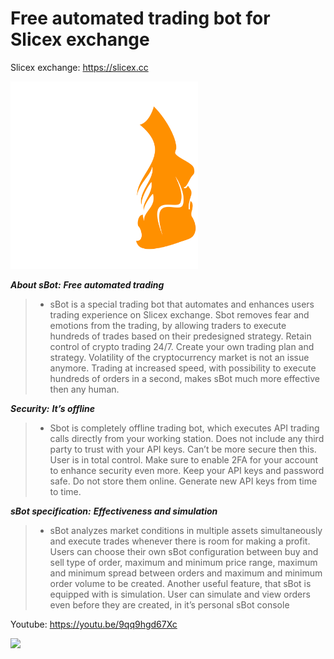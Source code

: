 Free automated trading bot for Slicex exchange
=====================================

Slicex exchange: https://slicex.cc

<img src="./sBot-logo.svg" width="300">

***About sBot:***
***Free automated trading***

> - sBot is a special trading bot that automates and enhances users trading experience on Slicex exchange. Sbot removes fear and emotions from the trading, by allowing traders to execute hundreds of trades based on their predesigned strategy. Retain control of crypto trading 24/7. Create your own trading plan and strategy. Volatility of the cryptocurrency market is not an issue anymore. Trading at increased speed, with possibility to execute hundreds of orders in a second, makes sBot much more effective then any human.

***Security:***
***It’s offline***

> - Sbot is completely offline trading bot, which executes API trading calls directly from your working station. Does not include any third party to trust with your API keys. Can’t be more secure then this. User is in total control. Make sure to enable 2FA for your account to enhance security even more. Keep your API keys and password safe. Do not store them online. Generate new API keys from time to time.

***sBot specification:***
***Effectiveness and simulation***

> - sBot analyzes market conditions in multiple assets simultaneously and execute trades whenever there is room for making a profit. Users can choose their own sBot configuration between buy and sell type of order, maximum and minimum price range, maximum and minimum spread between orders and maximum and minimum order volume to be created. Another useful feature, that sBot is equipped with is simulation. User can simulate and view orders even before they are created, in it’s personal sBot console





Youtube: https://youtu.be/9qq9hgd67Xc



<img src="https://preview.redd.it/46ej8inl7w051.png?width=1291&format=png&auto=webp&s=54ee23a01f50ef89e1cb13d16f9cfb062e157053" width="1000">
